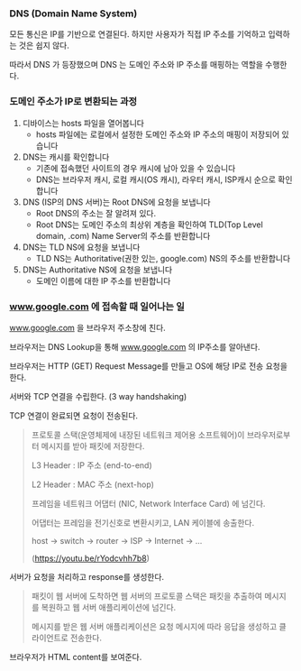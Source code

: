 ### DNS (Domain Name System)

모든 통신은 IP를 기반으로 연결된다. 하지만 사용자가 직접 IP 주소를 기억하고 입력하는 것은 쉽지 않다.

따라서 DNS 가 등장했으며 DNS 는 도메인 주소와 IP 주소를 매핑하는 역할을 수행한다.

### 도메인 주소가 IP로 변환되는 과정

1. 디바이스는 hosts 파일을 열어봅니다
   - hosts 파일에는 로컬에서 설정한 도메인 주소와 IP 주소의 매핑이 저장되어 있습니다
2. DNS는 캐시를 확인합니다
   - 기존에 접속했던 사이트의 경우 캐시에 남아 있을 수 있습니다
   - DNS는 브라우저 캐시, 로컬 캐시(OS 캐시), 라우터 캐시, ISP캐시 순으로 확인합니다
3. DNS (ISP의 DNS 서버)는 Root DNS에 요청을 보냅니다
   - Root DNS의 주소는 잘 알려져 있다.
   - Root DNS는 도메인 주소의 최상위 계층을 확인하여 TLD(Top Level domain, .com) Name Server의 주소를 반환합니다
4. DNS는 TLD NS에 요청을 보냅니다
   - TLD NS는 Authoritative(권한 있는, google.com) NS의 주소를 반환합니다
5. DNS는 Authoritative NS에 요청을 보냅니다
   - 도메인 이름에 대한 IP 주소를 반환합니다

### www.google.com 에 접속할 때 일어나는 일

www.google.com 을 브라우저 주소창에 친다.

브라우저는 DNS Lookup을 통해 www.google.com 의 IP주소를 알아낸다.

브라우저는 HTTP (GET) Request Message를 만들고 OS에 해당 IP로 전송 요청을 한다.

서버와 TCP 연결을 수립한다. (3 way handshaking)

TCP 연결이 완료되면 요청이 전송된다.



> 프로토콜 스택(운영체제에 내장된 네트워크 제어용 소프트웨어)이 브라우저로부터 메시지를 받아 패킷에 저장한다.
>
> L3 Header : IP 주소 (end-to-end)
>
> L2 Header : MAC 주소 (next-hop)
>
> 프레임을 네트워크 어댑터 (NIC, Network Interface Card) 에 넘긴다.
>
> 어댑터는 프레임을 전기신호로 변환시키고, LAN 케이블에 송출한다.
>
> host -> switch -> router -> ISP -> Internet -> ...
>
> (https://youtu.be/rYodcvhh7b8)

서버가 요청을 처리하고 response를 생성한다.

> 패킷이 웹 서버에 도착하면 웹 서버의 프로토콜 스택은 패킷을 추출하여 메시지를 복원하고 웹 서버 애플리케이션에 넘긴다.
>
> 메시지를 받은 웹 서버 애플리케이션은 요청 메시지에 따라 응답을 생성하고 클라이언트로 전송한다.

브라우저가 HTML content를 보여준다.
